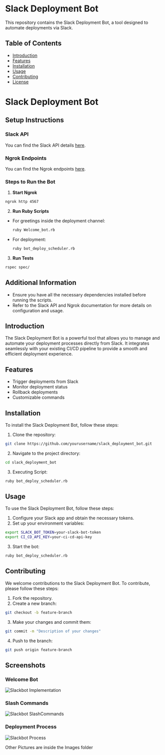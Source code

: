 # Slack Deployment Bot

This repository contains the Slack Deployment Bot, a tool designed to automate deployments via Slack.

## Table of Contents

- [Introduction](#introduction)
- [Features](#features)
- [Installation](#installation)
- [Usage](#usage)
- [Contributing](#contributing)
- [License](#license)

# Slack Deployment Bot

## Setup Instructions

### Slack API

You can find the Slack API details [here](https://api.slack.com/apps/A07V6L26W1M/slash-commands?saved=1).

### Ngrok Endpoints

You can find the Ngrok endpoints [here](https://dashboard.ngrok.com/endpoints/).

### Steps to Run the Bot

1. **Start Ngrok**

```sh
ngrok http 4567
```

2. **Run Ruby Scripts**

- For greetings inside the deployment channel:
  ```sh
  ruby Welcome_bot.rb
  ```
- For deployment:
  ```sh
  ruby bot_deploy_scheduler.rb
  ```

3. **Run Tests**

```sh
rspec spec/
```

## Additional Information

- Ensure you have all the necessary dependencies installed before running the scripts.
- Refer to the Slack API and Ngrok documentation for more details on configuration and usage.

## Introduction

The Slack Deployment Bot is a powerful tool that allows you to manage and automate your deployment processes directly from Slack. It integrates seamlessly with your existing CI/CD pipeline to provide a smooth and efficient deployment experience.

## Features

- Trigger deployments from Slack
- Monitor deployment status
- Rollback deployments
- Customizable commands

## Installation

To install the Slack Deployment Bot, follow these steps:

1. Clone the repository:

```bash
git clone https://github.com/yourusername/slack_deployment_bot.git
```

2. Navigate to the project directory:

```bash
cd slack_deployment_bot
```

3. Executing Script:

```bash
ruby bot_deploy_scheduler.rb
```

## Usage

To use the Slack Deployment Bot, follow these steps:

1. Configure your Slack app and obtain the necessary tokens.
2. Set up your environment variables:

```bash
export SLACK_BOT_TOKEN=your-slack-bot-token
export CI_CD_API_KEY=your-ci-cd-api-key
```

3. Start the bot:

```bash
ruby bot_deploy_scheduler.rb
```

## Contributing

We welcome contributions to the Slack Deployment Bot. To contribute, please follow these steps:

1. Fork the repository.
2. Create a new branch:

```bash
git checkout -b feature-branch
```

3. Make your changes and commit them:

```bash
git commit -m "Description of your changes"
```

4. Push to the branch:

```bash
git push origin feature-branch
```
## Screenshots

### Welcome Bot

![Slackbot Implementation](https://github.com/mkanwal-iit/slack_deployment_bot/blob/main/images/Screenshot%202025-01-04%20at%2011.11.36%E2%80%AFPM.png)

### Slash Commands

![Slackbot SlashCommands](https://github.com/mkanwal-iit/slack_deployment_bot/blob/main/images/Screenshot%202025-01-04%20at%2011.12.03%E2%80%AFPM.png)

### Deployment Process

![Slackbot Process](https://github.com/mkanwal-iit/slack_deployment_bot/blob/main/images/Screenshot%202025-01-04%20at%2011.14.24%E2%80%AFPM.png)

Other Pictures are inside the Images folder



